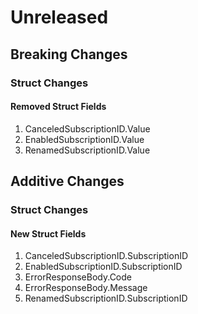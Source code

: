 # Unreleased

## Breaking Changes

### Struct Changes

#### Removed Struct Fields

1. CanceledSubscriptionID.Value
1. EnabledSubscriptionID.Value
1. RenamedSubscriptionID.Value

## Additive Changes

### Struct Changes

#### New Struct Fields

1. CanceledSubscriptionID.SubscriptionID
1. EnabledSubscriptionID.SubscriptionID
1. ErrorResponseBody.Code
1. ErrorResponseBody.Message
1. RenamedSubscriptionID.SubscriptionID
